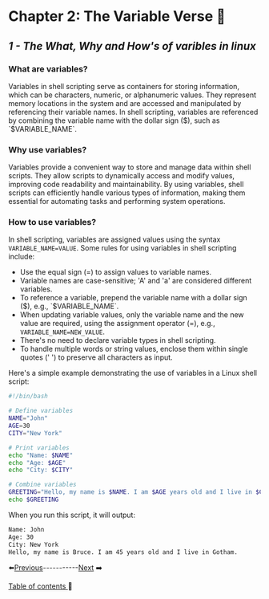 # Chapter 2:  The Variable Verse 🌌

## *1 - The What, Why and How's of varibles in linux*

### What are variables?
Variables in shell scripting serve as containers for storing information, which can be characters, numeric, or alphanumeric values. They represent memory locations in the system and are accessed and manipulated by referencing their variable names. In shell scripting, variables are referenced by combining the variable name with the dollar sign ($), such as `$VARIABLE_NAME`.

### Why use variables?
Variables provide a convenient way to store and manage data within shell scripts. They allow scripts to dynamically access and modify values, improving code readability and maintainability. By using variables, shell scripts can efficiently handle various types of information, making them essential for automating tasks and performing system operations.

### How to use variables?
In shell scripting, variables are assigned values using the syntax `VARIABLE_NAME=VALUE`. Some rules for using variables in shell scripting include:
- Use the equal sign (=) to assign values to variable names.
- Variable names are case-sensitive; 'A' and 'a' are considered different variables.
- To reference a variable, prepend the variable name with a dollar sign ($), e.g., `$VARIABLE_NAME`.
- When updating variable values, only the variable name and the new value are required, using the assignment operator (=), e.g., `VARIABLE_NAME=NEW_VALUE`.
- There's no need to declare variable types in shell scripting.
- To handle multiple words or string values, enclose them within single quotes (' ') to preserve all characters as input.

Here's a simple example demonstrating the use of variables in a Linux shell script:
```bash
#!/bin/bash

# Define variables
NAME="John"
AGE=30
CITY="New York"

# Print variables
echo "Name: $NAME"
echo "Age: $AGE"
echo "City: $CITY"

# Combine variables
GREETING="Hello, my name is $NAME. I am $AGE years old and I live in $CITY."
echo $GREETING

```
When you run this script, it will output:
```bash
Name: John
Age: 30
City: New York
Hello, my name is Bruce. I am 45 years old and I live in Gotham.

```


⬅️[Previous](../Chapter1/2.md)-----------[Next](../Chapter2/2.md) ➡️

[Table of contents ](../../table_of_contents.md)🚀 
